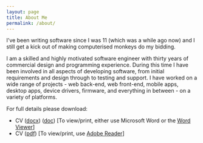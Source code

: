 ```yaml
---
layout: page
title: About Me
permalink: /about/
---
```


I've been writing software since I was 11 (which was a while ago now) and I still get a kick out of making computerised monkeys do my bidding.

I am a skilled and highly motivated software engineer with thirty years of commercial design and programming experience.
During this time I have been involved in all aspects of developing software, from initial requirements and design through to testing and support.
I have worked on a wide range of projects - web back-end, web front-end, mobile apps, desktop apps, device drivers, firmware, and everything in between - on a variety of platforms.

For full details please download:

- CV ([docx](/cv/CV_Andrew_Trevarrow.docx)) ([doc](/cv/CV_Andrew_Trevarrow.doc)) [To view/print, either use Microsoft Word or the [Word Viewer](http://www.microsoft.com/downloads/details.aspx?FamilyID=3657ce88-7cfa-457a-9aec-f4f827f20cac&amp;displaylang=en)]
- CV ([pdf](/cv/CV_Andrew_Trevarrow.pdf)) [To view/print, use [Adobe Reader](https://get.adobe.com/reader/)]
